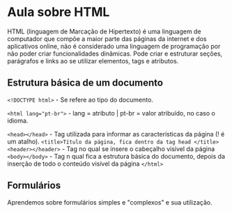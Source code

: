 # Aula sobre HTML
HTML (linguagem de Marcação de Hipertexto) é uma linguagem de computador que compõe a maior parte das páginas da internet e dos aplicativos online, não é considerado uma linguagem de programação por não poder criar funcionalidades dinâmicas. Pode criar e estruturar seções, parágrafos e links ao se utilizar elementos, tags e atributos.

## Estrutura básica de um documento
`<!DOCTYPE html>` - Se refere ao tipo do documento.

`<html lang="pt-br">` - lang = atributo | pt-br = valor atribuído, no caso o idioma.

`<head></head>` - Tag utilizada para informar as características da página (! é um atalho).
 `<title>Título da página, fica dentro da tag head </title>`
`<header></header>` - Tag no qual se insere o cabeçalho visível da página
`<body></body>` - Tag n qual fica a estrutura básica do documento, depois da inserção de todo o conteúdo visível da página
`</html>`

## Formulários
Aprendemos sobre formulários simples e "complexos" e sua utilização. 
